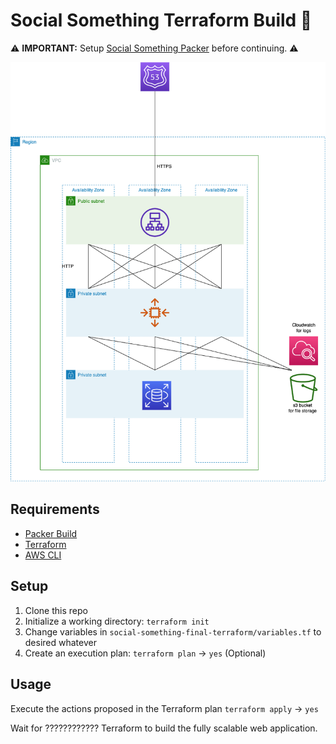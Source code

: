 ﻿# Social Something Terraform Build 🤗
 
 ⚠️ **IMPORTANT:** Setup [Social Something Packer](https://github.com/hu9okwan/social-something-final-packer) before continuing. ⚠️
 
 <div align="center">
  <a href="https://github.com/github_username/repo_name">
    <img src="/configuration.png" alt="Configuration">
  </a>
 </div>
 
 ## Requirements
 - [Packer Build](https://github.com/hu9okwan/social-something-final-packer)
 - [Terraform](https://www.terraform.io/downloads.html)
 - [AWS CLI](https://aws.amazon.com/cli/)


## Setup
1. Clone this repo
2. Initialize a working directory: ```terraform init```
3. Change variables in ```social-something-final-terraform/variables.tf``` to desired whatever
4. Create an execution plan: ```terraform plan``` -> ```yes``` (Optional)


## Usage
Execute the actions proposed in the Terraform plan ```terraform apply``` -> ```yes```

Wait for ???????????? Terraform to build the fully scalable web application.
